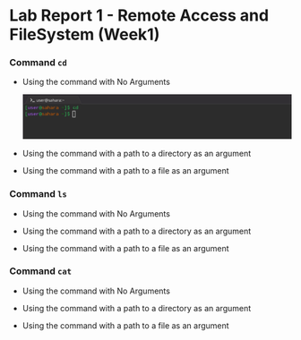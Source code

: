 # Lab Report 1 - Remote Access and FileSystem (Week1)


### Command `cd`

* Using the command with No Arguments
  
  ![Image](cd-no-arg.jpg)

* Using the command with a path to a directory as an argument

* Using the command with a path to a file as an argument

### Command `ls`

* Using the command with No Arguments

* Using the command with a path to a directory as an argument

* Using the command with a path to a file as an argument

### Command `cat`

* Using the command with No Arguments

* Using the command with a path to a directory as an argument

* Using the command with a path to a file as an argument
